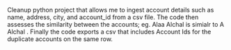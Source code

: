 Cleanup python project that allows me to ingest account details such as name, address, city, and account_id from a csv file.
The code then assesses the similarity between the accounts; eg. Alaa Alchal is simialr to A Alchal .
Finally the code exports a csv that includes Account Ids for the duplicate accounts on the same row.
